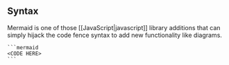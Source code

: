 

## Syntax

Mermaid is one of those [[JavaScript|javascript]] library additions that can simply hijack the code fence syntax to add new functionality like diagrams.

````
```mermaid
<CODE HERE>
```
````
